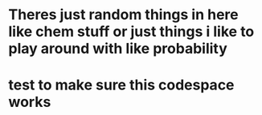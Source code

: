 # Theres just random things in here like chem stuff or just things i like to play around with like probability

# test to make sure this codespace works

